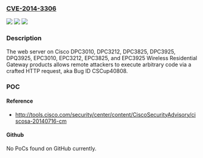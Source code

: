 ### [CVE-2014-3306](https://cve.mitre.org/cgi-bin/cvename.cgi?name=CVE-2014-3306)
![](https://img.shields.io/static/v1?label=Product&message=n%2Fa&color=blue)
![](https://img.shields.io/static/v1?label=Version&message=n%2Fa&color=blue)
![](https://img.shields.io/static/v1?label=Vulnerability&message=n%2Fa&color=brighgreen)

### Description

The web server on Cisco DPC3010, DPC3212, DPC3825, DPC3925, DPQ3925, EPC3010, EPC3212, EPC3825, and EPC3925 Wireless Residential Gateway products allows remote attackers to execute arbitrary code via a crafted HTTP request, aka Bug ID CSCup40808.

### POC

#### Reference
- http://tools.cisco.com/security/center/content/CiscoSecurityAdvisory/ciscosa-20140716-cm

#### Github
No PoCs found on GitHub currently.

